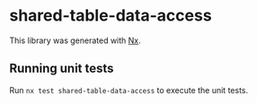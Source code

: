# shared-table-data-access

This library was generated with [Nx](https://nx.dev).

## Running unit tests

Run `nx test shared-table-data-access` to execute the unit tests.
